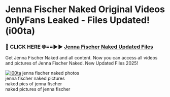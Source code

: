 # Jenna Fischer Naked Original Videos 0nlyFans Leaked - Files Updated! (i00ta)

<h3>🔴 CLICK HERE 🌐==►► <a href="https://tinyurl.com/up5wt9bj" rel="nofollow">Jenna Fischer Naked Updated Files</a></h3>

Get Jenna Fischer Naked and all content. Now you can access all videos and pictures of Jenna Fischer Naked. New Updated Files 2025!

[![i00ta](https://i.imgur.com/ABiUzMV.gif)](https://tinyurl.com/up5wt9bj)
jenna fischer naked photos<br>
jenna fischer naked pictures<br>
naked pics of jenna fischer<br>
naked pictures of jenna fischer